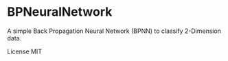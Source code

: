 # BPNeuralNetwork
A simple Back Propagation Neural Network (BPNN) to classify 2-Dimension data.

License MIT
